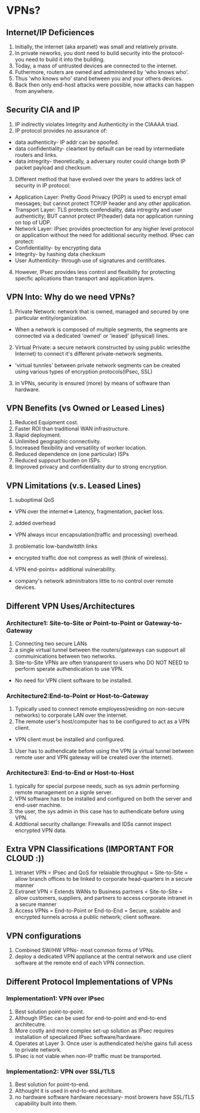 # VPNs?

## Internet/IP Deficiences
1. Initially, the internet (aka arpanet) was small and relatively private.
2. In private neworks, you dont need to build security into the protocol- you need to build it into the building.
3. Today, a mass of untrusted devices are connected to the internet.
4. Futhermore, routers are owned and administered by 'who knows who'.
5. Thus 'who knows who' stand between you and your others devices.
6. Back then only end-host attacks were possible, now attacks can happen from anywhere.

## Security CIA and IP
1. IP indirectly violates Integrity and Authenticity in the CIAAAA triad. 
2. IP protocol provides no assurance of: 
* data authenticity- IP addr can be spoofed. 
* data confidentiality- cleartext by default can be read by intermediate routers and links.
* data intregrity- theoretically, a adversary router could change both IP packet payload and checksum.
3. Different method that have evolved over the years to addres lack of security in IP protocol:
* Application Layer: Pretty Good Privacy (PGP) is used to encrypt email messages; but cannot protect TCP/IP header and any other application.
* Transport Layer: TLS protects confendiality, data intregrity and user authenticity; BUT cannot protect IP(header) data nor application running on top of UDP.
* Network Layer: IPsec provides proectection for any higher level protocol or application without the need for additional security method. IPsec can protect:
* Confidentiality- by encrypting data
* Integrity- by hashing data checksum
* User Authenticity- through use of signatures and ceritifcates.
4. However, IPsec provides less control and flexibility for protecting specfic aplications than transport and application layers.

## VPN Into: Why do we need VPNs?
1. Private Network: network that is owned, managed and secured by one particular entity/organization. 
* When a network is composed of multiple segments, the segments are connected via a dedicated 'owned' or 'leased' (physical) lines.
2. Virtual Private: a secure network constructed by using public wries(the Internet) to connect it's different private-network segments.
* 'virtual tunnles' between private network segments can be created using various types of encryption protocols(IPsec, SSL)
3. In VPNs, security is ensured (more) by means of software than hardware.

## VPN Benefits (vs Owned or Leased Lines)
1. Reduced Equipment cost.
2. Faster ROI than traditional WAN infrastructure.
3. Rapid deployment.
4. Unlimited geographic connectivity.
5. Increased flexibility and versatility of worker location.
6. Reduced dependence on (one particular) ISPs
7. Reduced suppourt burden on ISPs.
8. Improved privacy and confidentiality dur to strong encryption.

## VPN Limitations (v.s. Leased Lines)
1. suboptimal QoS
 * VPN over the internet=> Latency, fragmentation, packet loss.
2. added overhead
 * VPN always incur encapsulation(traffic and processing) overhead.
3. problematic low-bandwitdth links
* encrypted traffic doe not compress as well (think of wireless).
4. VPN end-points= additional vulnerability.
* company's network adminitrators little to no control over remote devices.

## Different VPN Uses/Architectures
### Architecture1: Site-to-Site or Point-to-Point or Gateway-to-Gateway
1. Connecting two secure LANs
2. a single virtual tunnel between the routers/gateways can suppourt all commuinications between two networks.
3. Site-to-Site VPNs are often transparent to users who DO NOT NEED to perform sperate authendication to use VPN.
* No need for VPN client software to be installed. 

### Architecture2:End-to-Point or Host-to-Gateway
1. Typically used to connect remote employess(residing on non-secure networks) to corporate LAN over the internet.
2. The remote user's host/computer has to be configured to act as a VPN client.
* VPN client must be installed and configured.
3. User has to authendicate before using the VPN (a virtual tunnel between remote user and VPN gateway will be created over the internet).

### Architecture3: End-to-End or Host-to-Host
1. typically for special purpose needs, such as sys admin performing remote management on a signle server. 
2. VPN software has to be installed and configured on both the server and end-user machine. 
3. the user, the sys admin in this case has to authendicate before using VPN.
4. Addtional security challange: Firewalls and IDSs cannot inspect encrypted VPN data. 

## Extra VPN Classifications (IMPORTANT FOR CLOUD :))
1. Intranet VPN = IPsec and QoS for relaiable throughput = Site-to-Site = allow branch offices to be linked to corporate head-quarters in a secure manner
2. Extranet VPN = Extends WANs to Business partners = Site-to-Site = allow customers, suppliers, and partners to access corporate intranet in a secure manner
3. Access VPNs = End-to-Point or End-to-End = Secure, scalable and encrypted tunnels across a public network; client software.

## VPN configurations
1. Combined SW/HW VPNs- most common forms of VPNs.
2. deploy a dedicated VPN appliance at the central network and use client software at the remote end of each VPN connection.

## Different Protocol Implementations of VPNs
### Implementation1: VPN over IPsec
1. Best solution point-to-point.
2. Although IPSec can be used for end-to-point and end-to-end architecutre.
3. More costly and more complex set-up solution as IPsec requires installation of specialized IPsec software/hardware.
4. Operates at Layer 3. Once user is authendicated he/she gains full acess to private network. 
5. IPsec is not viable when non-IP traffic must be transported.

### Implementation2: VPN over SSL/TLS
1. Best solution for point-to-end. 
2. Althought it is used in end-to-end architure.
3. no hardware software hardware necessary- most browers have SSL/TLS capability built into them.

